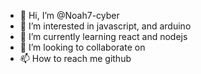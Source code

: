 - 👋 Hi, I’m @Noah7-cyber
- 👀 I’m interested in javascript, and arduino
- 🌱 I’m currently learning react and nodejs
- 💞️ I’m looking to collaborate on 
- 📫 How to reach me github

<!---
Noah7-cyber/Noah7-cyber is a ✨ special ✨ repository because its `README.md` (this file) appears on your GitHub profile.
You can click the Preview link to take a look at your changes.
--->
